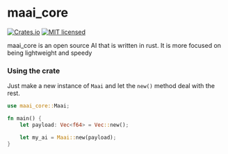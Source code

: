 # maai_core


[![Crates.io](https://img.shields.io/crates/v/maai-core)](https://crates.io/crates/maai-core)
[![MIT licensed](https://img.shields.io/crates/l/maai-core)](./LICENSE)



maai_core is an open source AI that is written in rust. It is more focused on being lightweight and speedy


### Using the crate

Just make a new instance of `Maai` and let the `new()` method deal with the rest.

```rust
use maai_core::Maai;

fn main() {
    let payload: Vec<f64> = Vec::new();

    let my_ai = Maai::new(payload);
}
```
